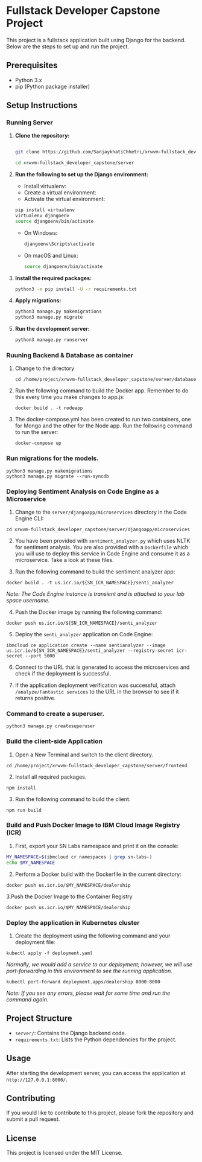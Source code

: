 # Fullstack Developer Capstone Project

This project is a fullstack application built using Django for the backend. Below are the steps to set up and run the project.

## Prerequisites

- Python 3.x
- pip (Python package installer)

## Setup Instructions

### Running Server

1. **Clone the repository:**

    ```bash
    
    git clone https://github.com/SanjaykhatiChhetri/xrwvm-fullstack_developer_capstone.git

    cd xrwvm-fullstack_developer_capstone/server
    ```
2. **Run the following to set up the Django environment:**
    - Install virtualenv:
    - Create a virtual environment:
    - Activate the virtual environment:
    ```bash
    pip install virtualenv
    virtualenv djangoenv
    source djangoenv/bin/activate
    ```
    - On Windows:

        ```bash
        djangoenv\Scripts\activate
        ```

    - On macOS and Linux:

        ```bash
        source djangoenv/bin/activate
        ```

5. **Install the required packages:**

    ```bash
    python3 -m pip install -U -r requirements.txt
    ```

6. **Apply migrations:**

    ```bash
    python3 manage.py makemigrations
    python3 manage.py migrate
    ```

7. **Run the development server:**

    ```bash
    python3 manage.py runserver
    ```
### Ruuning Backend & Database as container

1. Change to the directory
    ```
    cd /home/project/xrwvm-fullstack_developer_capstone/server/database
    ```

2. Run the following command to build the Docker app. Remember to do this every time you make changes to app.js:
    ```
    docker build . -t nodeapp
    ```

3. The docker-compose.yml has been created to run two containers, one for Mongo and the other for the Node app. Run the following command to run the server:
    ```
    docker-compose up
    ```

### Run migrations for the models.
```
python3 manage.py makemigrations
python3 manage.py migrate --run-syncdb
```
### Deploying Sentiment Analysis on Code Engine as a Microservice

1. Change to the `server/djangoapp/microservices` directory in the Code Engine CLI:
```
cd xrwvm-fullstack_developer_capstone/server/djangoapp/microservices
```

2. You have been provided with `sentiment_analyzer.py` which uses NLTK for sentiment analysis. You are also provided with a `Dockerfile` which you will use to deploy this service in Code Engine and consume it as a microservice. Take a look at these files.

3. Run the following command to build the sentiment analyzer app:
```
docker build . -t us.icr.io/${SN_ICR_NAMESPACE}/senti_analyzer
```
*Note: The Code Engine instance is transient and is attached to your lab space username.*

4. Push the Docker image by running the following command:
```
docker push us.icr.io/${SN_ICR_NAMESPACE}/senti_analyzer
```

5. Deploy the `senti_analyzer` application on Code Engine:
```
ibmcloud ce application create --name sentianalyzer --image us.icr.io/${SN_ICR_NAMESPACE}/senti_analyzer --registry-secret icr-secret --port 5000
```

6. Connect to the URL that is generated to access the microservices and check if the deployment is successful.

7. If the application deployment verification was successful, attach `/analyze/Fantastic services` to the URL in the browser to see if it returns positive. 

### Command to create a superuser.

```
python3 manage.py createsuperuser
```

### Build the client-side Application 

1. Open a New Terminal and switch to the client directory.
```
cd /home/project/xrwvm-fullstack_developer_capstone/server/frontend
```

2. Install all required packages.
```
npm install
```

3. Run the following command to build the client.
```
npm run build
```

### Build and Push Docker Image to IBM Cloud Image Registry (ICR)

1. First, export your SN Labs namespace and print it on the console:
```sh
MY_NAMESPACE=$(ibmcloud cr namespaces | grep sn-labs-)
echo $MY_NAMESPACE
```
2. Perform a Docker build with the Dockerfile in the current directory:
```
docker push us.icr.io/$MY_NAMESPACE/dealership
```

3.Push the Docker Image to the Container Registry
```
docker push us.icr.io/$MY_NAMESPACE/dealership
```

### Deploy the application in Kubernetes cluster
1. Create the deployment using the following command and your deployment file:
```
kubectl apply -f deployment.yaml
```
*Normally, we would add a service to our deployment; however, we will use port-forwarding in this environment to see the running application.*

```
kubectl port-forward deployment.apps/dealership 8000:8000
```
*Note: If you see any errors, please wait for some time and run the command again.*

## Project Structure

- `server/`: Contains the Django backend code.
- `requirements.txt`: Lists the Python dependencies for the project.

## Usage

After starting the development server, you can access the application at `http://127.0.0.1:8000/`.

## Contributing

If you would like to contribute to this project, please fork the repository and submit a pull request.

## License

This project is licensed under the MIT License.
